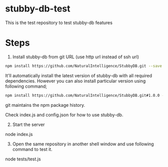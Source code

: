 # stubby-db-test
This is the test repository to test stubby-db features

# Steps
1. Install stubby-db from git URL (use http url instead of ssh url)

```bash
npm install https://github.com/NaturalIntelligence/StubbyDB.git --save
```

It'll automatically install the latest version of stubby-db with all required dependencies. However you can also install particular version using following command;

```bash
npm install https://github.com/NaturalIntelligence/StubbyDB.git#1.0.0 --save
```

git maintains the npm package history.

Check index.js and config.json for how to use stubby-db.

2. Start the server

node index.js

3. Open the same repository in another shell window and use following command to test it.

node tests/test.js
